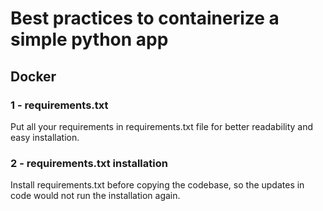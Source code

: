 # Best practices to containerize a simple python app
## Docker
### 1 - requirements.txt
Put all your requirements in requirements.txt file for better readability and easy installation.
### 2 - requirements.txt installation
Install requirements.txt before copying the codebase, so the updates in code would not run the installation again.
